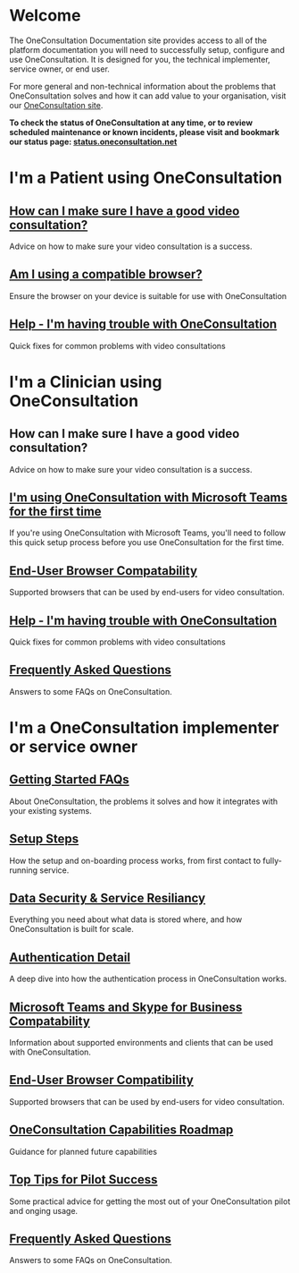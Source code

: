 # Welcome

The OneConsultation Documentation site provides access to all of the platform documentation you will need to successfully setup, configure and use OneConsultation. It is designed for you, the technical implementer, service owner, or end user. 

For more general and non-technical information about the problems that OneConsultation solves and how it can add value to your organisation, visit our [OneConsultation site](https://modalitysystems.com/software/oneconsultation).

**To check the status of OneConsultation at any time, or to review scheduled maintenance or known incidents, please visit and bookmark our status page: [status.oneconsultation.net](https://status.oneconsultation.net)**

# I'm a Patient using OneConsultation 

## [How can I make sure I have a good video consultation?](patient-guidance.md) 
Advice on how to make sure your video consultation is a success. 

## [Am I using a compatible browser?](browsers.md)
Ensure the browser on your device is suitable for use with OneConsultation

## [Help - I'm having trouble with OneConsultation](public-troubleshooting.md)
Quick fixes for common problems with video consultations

# I'm a Clinician using OneConsultation 

## How can I make sure I have a good video consultation? 
Advice on how to make sure your video consultation is a success. 

## [I'm using OneConsultation with Microsoft Teams for the first time](teams-users-initial-setup.md)
If you're using OneConsultation with Microsoft Teams, you'll need to follow this quick setup process before you use OneConsultation for the first time.

## [End-User Browser Compatability](browsers.md)
Supported browsers that can be used by end-users for video consultation.

## [Help - I'm having trouble with OneConsultation](O365-troubleshooting.md)
Quick fixes for common problems with video consultations

## [Frequently Asked Questions](faqs.md)
Answers to some FAQs on OneConsultation. 

# I'm a OneConsultation implementer or service owner

## [Getting Started FAQs](getting-started.md)
About OneConsultation, the problems it solves and how it integrates with your existing systems. 

## [Setup Steps](setup-steps.md)
How the setup and on-boarding process works, from first contact to fully-running service.

## [Data Security & Service Resiliancy](security_and_resiliancy.md)
Everything you need about what data is stored where, and how OneConsultation is built for scale.

## [Authentication Detail](auth.md)
A deep dive into how the authentication process in OneConsultation works.

## [Microsoft Teams and Skype for Business Compatability](clients.md)
Information about supported environments and clients that can be used with OneConsultation.

## [End-User Browser Compatibility](browsers.md)
Supported browsers that can be used by end-users for video consultation.

## [OneConsultation Capabilities Roadmap](roadmap.md)
Guidance for planned future capabilities

## [Top Tips for Pilot Success](pilot-success.md) 
Some practical advice for getting the most out of your OneConsultation pilot and onging usage. 

## [Frequently Asked Questions](faqs.md)
Answers to some FAQs on OneConsultation. 



